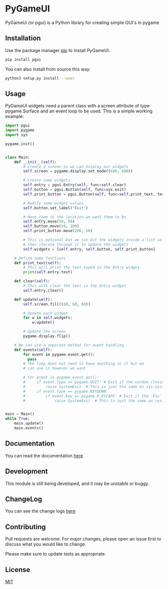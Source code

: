 # PyGameUI

PyGameUi (or pgui) is a Python library for creating simple GUI's in pygame

## Installation

Use the package manager [pip](https://pip.pypa.io/en/stable/) to install PyGameUI.

```bash
pip install pgui
```

You can also install from source this way:
```bash
python3 setup.py install --user
```

## Usage

PyGameUI widgets need a parent class with a screen attribute of type pygame.Surface and an event loop to be used. This is a simple working example:

```python
import pgui
import pygame
import sys

pygame.init()


class Main:
    def __init__(self):
        # Create a screen so we can display our widgets
        self.screen = pygame.display.set_mode((600, 600))

        # Create some widgets
        self.entry = pgui.Entry(self, func=self.clear)
        self.button = pgui.Button(self, func=sys.exit)
        self.print_button = pgui.Button(self, func=self.print_text, text="Print")

        # Modify some widget values
        self.button.set_label("Exit")

        # Move them to the location we want them to be
        self.entry.move(50, 50)
        self.button.move(50, 100)
        self.print_button.move(200, 50)

        # This is optional but we can but the widgets inside a list so we can
        # then iterate through it to update the widgets
        self.widgets = [self.entry, self.button, self.print_button]

    # Define some functions
    def print_text(self):
        # This will print the text typed in the Entry widget
        print(self.entry.text)

    def clear(self):
        # This will clear the text in the Entry widget
        self.entry.clear()

    def update(self):
        self.screen.fill((60, 60, 60))

        # Update each widget
        for w in self.widgets:
            w.update()

        # Update the screen
        pygame.display.flip()

    # We can use a separate method for event handling
    def events(self):
        for event in pygame.event.get():
          pass
        # The loop does not need to have anything in it but we
        # can use it however we want

        # for event in pygame.event.get():
        #     if event.type == pygame.QUIT: # Exit if the window closing button is clicked
        #         raise SystemExit  # This is just the same as sys.exit()
        #     if event.type == pygame.KEYDOWN:
        #         if event.key == pygame.K_ESCAPE: # Exit if the 'Esc' key is pressed
        #             raise SystemExit  # This is just the same as sys.exit()


main = Main()
while True:
    main.update()
    main.events()
```

## Documentation
You can read the documentation [here](https://github.com/Kolterdyx/PyGameUI/blob/master/docs/index.md#pygameui-documentation)

## Development
This module is still being developed, and it may be unstable or buggy.

## ChangeLog

You can see the change logs [here](https://github.com/Kolterdyx/PyGameUI/blob/master/CHANGELOG.md)

## Contributing
Pull requests are welcome. For major changes, please open an issue first to discuss what you would like to change.

Please make sure to update tests as appropriate.

## License
[MIT](https://choosealicense.com/licenses/mit/)
